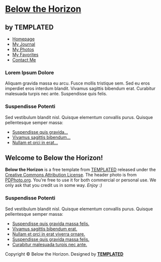 <!DOCTYPE html PUBLIC "-//W3C//DTD XHTML 1.0 Strict//EN" "http://www.w3.org/TR/xhtml1/DTD/xhtml1-strict.dtd">
<!--
Design by TEMPLATED
http://templated.co
Released for free under the Creative Commons Attribution License
-->
<html xmlns="http://www.w3.org/1999/xhtml">
<head>
<meta http-equiv="content-type" content="text/html; charset=utf-8" />
<title>Belowthehorizon by TEMPLATED</title>
<meta name="keywords" content="" />
<meta name="description" content="" />
<link href="default.css" rel="stylesheet" type="text/css" />
</head>
<body>
<div id="header">
	<h1><a href="#">Below the Horizon</a></h1>
	<h2><span>by TEMPLATED</span></h2>
</div>
<div id="content">
	<div id="colOne">
		<div id="menu">
			<ul>
				<li><a href="#" accesskey="1" title="">Homepage</a></li>
				<li><a href="#" accesskey="2" title="">My Journal </a></li>
				<li><a href="#" accesskey="3" title="">My Photos </a></li>
				<li><a href="#" accesskey="4" title="">My Favorites </a></li>
				<li><a href="#" accesskey="5" title="">Contact Me</a></li>
			</ul>
			<h3>Lorem Ipsum Dolore </h3>
			<p>Aliquam gravida massa eu arcu. Fusce mollis tristique sem. Sed eu eros imperdiet eros interdum blandit. Vivamus sagittis bibendum erat. Curabitur malesuada turpis nec ante. Suspendisse quis felis.</p>
			<h3>Suspendisse Potenti</h3>
			<p>Sed vestibulum blandit nisl. Quisque elementum convallis purus. Quisque pellentesque semper massa:</p>
			<ul>
				<li><a href="#">Suspendisse quis gravida</a><a href="#">&#8230;</a></li>
				<li><a href="#">Vivamus sagittis bibendum</a><a href="#">&#8230;</a></li>
				<li><a href="#">Nullam et orci in erat&#8230;</a></li>
			</ul>
		</div>
	</div>
	<div id="colTwo">
		<div class="post">
			<h2>Welcome to Below the Horizon!</h2>
			<p><strong>Below the Horizon</strong> is a free template from <a href="http://templated.co" rel="nofollow">TEMPLATED</a> released under the <a href="http://templated.co/license">Creative Commons Attribution License</a>. The header photo  is from <a href="http://pdphoto.org/">PDPhoto.org</a>. You're free to use it for both commercial or personal use. We only ask that you credit us in some way. <em>Enjoy :)</em></p>
		</div>
		<div class="post">
			<h3>Suspendisse Potenti</h3>
			<p>Sed vestibulum blandit nisl. Quisque elementum convallis purus. Quisque pellentesque semper massa:</p>
			<ul>
				<li><a href="#">Suspendisse quis gravida massa felis.</a></li>
				<li><a href="#">Vivamus sagittis bibendum erat.</a></li>
				<li><a href="#">Nullam et orci in erat viverra ornare.</a></li>
				<li><a href="#">Suspendisse quis gravida massa felis.</a></li>
				<li><a href="#">Curabitur malesuada turpis nec ante.</a></li>
			</ul>
		</div>
		</div>
</div>
<div id="footer">
	<p>Copyright &copy; Below the Horizon. Designed by <a href="http://templated.co"><strong>TEMPLATED</strong></a></p>
</div>
</body>
</html>
